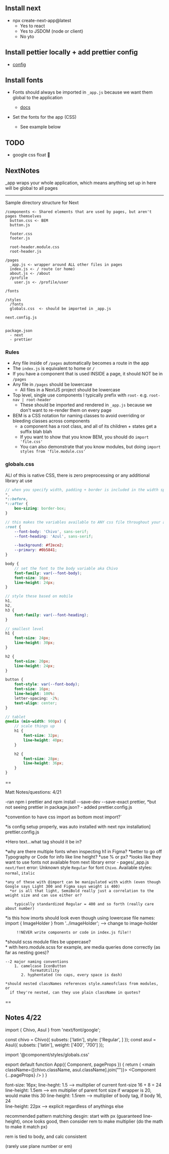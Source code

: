 ## Install next

-   npx create-next-app@latest
    -   Yes to react
    -   Yes to JSDOM (node or client)
    -   No yto

## Install pettier locally + add prettier config

-   [config](https://prettier.io/docs/en/configuration.html)

## Install fonts

-   Fonts should always be imported in `_app.js` because we want them global to the application
    -   [docs](https://nextjs.org/docs/basic-features/font-optimization)
-   Set the fonts for the app (CSS)

    -   See example below

## TODO

-   google css float 🙁

## NextNotes

\_app wraps your whole application, which means anything set up in here will be global to all pages

---

Sample directory structure for Next

```
/components <- Shared elements that are used by pages, but aren't pages themselves
  button.css <- BEM
  button.js

  footer.css
  footer.js

  root-header.module.css
  root-header.js

/pages
  _app.js <- wrapper around ALL other files in pages
  index.js <- / route (or home)
  about.js <- /about
  /profile
    user.js <- /profile/user

/fonts

/styles
  /fonts
  globals.css  <- should be imported in _app.js

next.config.js


package.json
  - next
  - prettier
```

### Rules

-   Any file inside of `/pages` automatically becomes a route in the app
-   The `index.js` is equivalent to home or `/`
-   If you have a component that is used INSIDE a page, it should NOT be in `/pages`
-   Any file in `/pages` should be lowercase
    -   All files in a NextJS project should be lowercase
-   Top level, single use components I typically prefix with `root-` e.g. `root-nav | root-header`
    -   These should be imported and rendered in `_app.js` because we don't want to re-render them on every page
-   BEM is a CSS notation for naming classes to avoid overriding or bleeding classes across components
    -   a component has a root class, and all of its children + states get a suffix blah blah
    -   If you want to show that you know BEM, you should do `import 'file.css'`
    -   You can also demonstrate that you know modules, but doing `import styles from 'file.module.css'`

### globals.css

ALl of this is native CSS, there is zero preprocessing or any additional library at use

```scss
// when you specify width, padding + border is included in the width spec
*,
*::before,
*::after {
    box-sizing: border-box;
}

// this makes the variables available to ANY css file throughout your app
:root {
    --font-body: 'Chivo', sans-serif;
    --font-heading: 'Azul', sans-serif;

    --background: #f2ece2;
    --primary: #0b5841;
}

body {
    // set the font to the body variable aka Chivo
    font-family: var(--font-body);
    font-size: 16px;
    line-height: 24px;
}

// style these based on mobile
h1,
h2,
h3 {
    font-family: var(--font-heading);
}

// smallest level
h1 {
    font-size: 24px;
    line-height: 30px;
}

h2 {
    font-size: 20px;
    line-height: 24px;
}

button {
	font-style: var(--font-body);
	font-size: 16px;
	line-height: 100%:
	letter-spacing: -2%;
	text-align: center;
}

// tablet
@media (min-width: 900px) {
    // scale things up
    h1 {
        font-size: 32px;
        line-height: 40px;
    }

    h2 {
        font-size: 28px;
        line-height: 36px;
    }
}
```

==

Matt Notes/questions: 4/21

-ran npm i prettier and npm install --save-dev --save-exact prettier,
\*but not seeing prettier in package.json? - added prettier.config.js

\*convention to have css import as bottom most import?`

\*is config setup properly, was auto installed with next npx installation]
prettier.config.js

\*Hero text...what tag should it be in?

*why are there multiple fonts when inspecting h1 in Figma?
*better to go off Typography or Code for info like line height?
*use % or px?
*looks like they want to use fonts not available from next library
   error - pages/_app.js
	`next/font` error:
	Unknown style `Regular` for font `Chivo`.
	Available styles: `normal`, `italic`

	*any of these with @import can be manipulated with width (even though Google says Light 300 and Figma says weight is 400)
	  *or is all that light, SemiBold really just a correlation to the weight size and can use either or?

		typically standardized Regular = 400 and so forth (really care about number)

		

  *is this how imorts should look even though using lowercase file names:
	   import { ImageHolder } from '../imageHolder'; --> change to image-holder

		 !!NEVER write components or code in index.js file!!

  *should scss module files be uppercase?		
	* with hero.module.scss for example, are media queries done correctly (as far as nesting goes)? 	

	--2 major naming conventions
	    1. camelcase IconButton
			   formatUtility
		   2. hyphentated (no caps, every space is dash)		 

	*should nested classNames references style.nameofclass from modules, or 
	  if they're nested, can they use plain className in quotes?	
==






Notes 4/22
------------














import { Chivo, Asul } from 'next/font/google';

const chivo = Chivo({ 
	subsets: ['latin'],
	style: ['Regular', ]
});
const asul = Asul({ 
	subsets: ['latin'],
	weight: ['400', '700']
});

import '@component/styles/globals.css'

export default function App({ Component, pageProps }) {
  return (
		<main className={[chivo.className, asul.className].join("")}>
			<Component {...pageProps} />
		</main>
	)
}



font-size: 16px;
line-heght: 1.5 --> multiplier of current font-size
											16 + 8 = 24
line-height: 1.5em --> em multiplier of parent font size
                     if wrapper is 20, would make this 30
line-height: 1.5rem	--> multiplier of body tag, if body 16, 24		
line-height: 22px --> explicit regardless of anythings else 			

recommended pattern matching desgin:
start with px (guaranteed line-height), once looks good, then consider rem
to make multiplier (do the math to make it match px)

rem is tied to body, and calc consistent

(rarely use plane number or em)